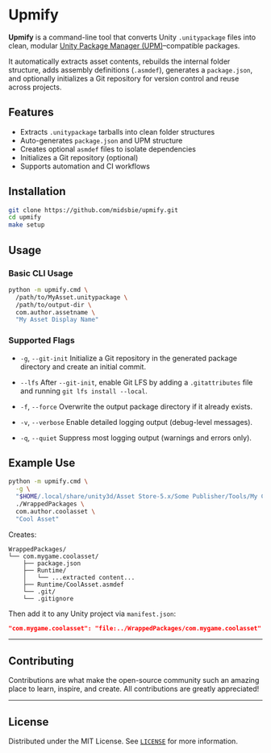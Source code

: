# Upmify

**Upmify** is a command-line tool that converts Unity `.unitypackage` files into clean, modular [Unity Package Manager (UPM)](https://docs.unity3d.com/Manual/Packages.html)–compatible packages.

It automatically extracts asset contents, rebuilds the internal folder structure, adds assembly definitions (`.asmdef`), generates a `package.json`, and optionally initializes a Git repository for version control and reuse across projects.

## Features

- Extracts `.unitypackage` tarballs into clean folder structures
- Auto-generates `package.json` and UPM structure
- Creates optional `asmdef` files to isolate dependencies
- Initializes a Git repository (optional)
- Supports automation and CI workflows

## Installation

```bash
git clone https://github.com/midsbie/upmify.git
cd upmify
make setup
```

## Usage

### Basic CLI Usage

```bash
python -m upmify.cmd \
  /path/to/MyAsset.unitypackage \
  /path/to/output-dir \
  com.author.assetname \
  "My Asset Display Name"
```

### Supported Flags

* `-g`, `--git-init`
  Initialize a Git repository in the generated package directory and create an initial commit.

* `--lfs`
  After `--git-init`, enable Git LFS by adding a `.gitattributes` file and running `git lfs install --local`.

* `-f`, `--force`
  Overwrite the output package directory if it already exists.

* `-v`, `--verbose`
  Enable detailed logging output (debug-level messages).

* `-q`, `--quiet`
  Suppress most logging output (warnings and errors only).


## Example Use

```bash
python -m upmify.cmd \
  -g \
  "$HOME/.local/share/unity3d/Asset Store-5.x/Some Publisher/Tools/My Cool Asset.unitypackage" \
  ./WrappedPackages \
  com.author.coolasset \
  "Cool Asset"
```

Creates:

```
WrappedPackages/
└── com.mygame.coolasset/
    ├── package.json
    ├── Runtime/
    │   └── ...extracted content...
    ├── Runtime/CoolAsset.asmdef
    └── .git/
    └── .gitignore
```

Then add it to any Unity project via `manifest.json`:

```json
"com.mygame.coolasset": "file:../WrappedPackages/com.mygame.coolasset"
```

---

## Contributing

Contributions are what make the open-source community such an amazing place to learn, inspire, and create. All contributions are greatly appreciated!

---

## License

Distributed under the MIT License.
See [`LICENSE`](./LICENSE) for more information.
